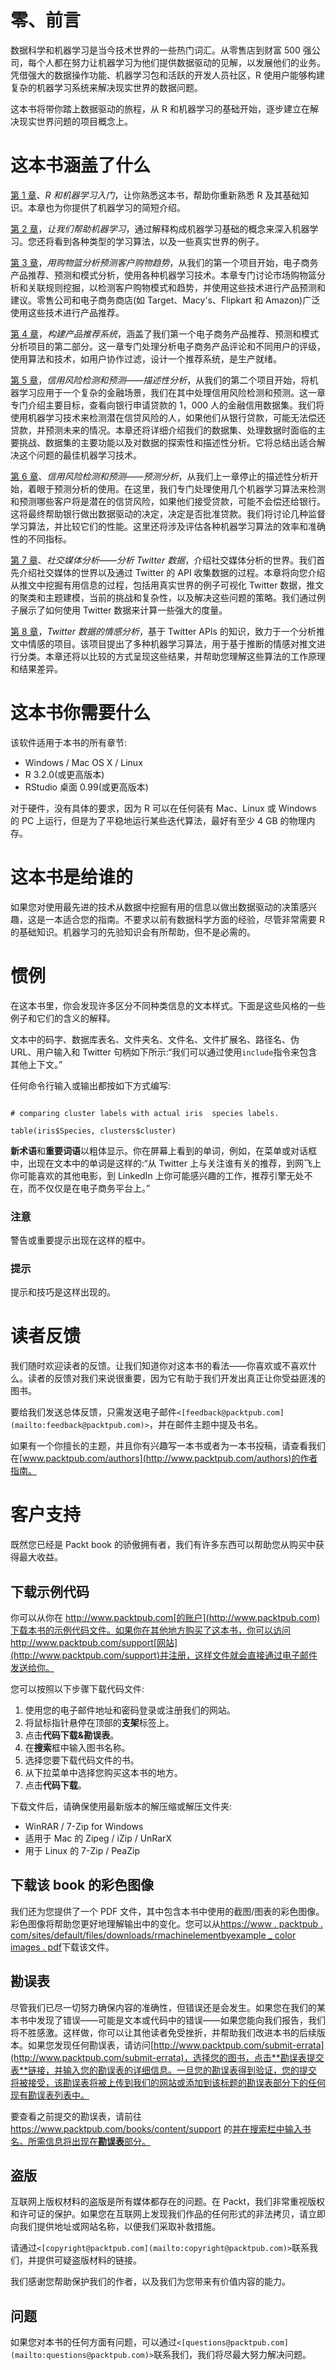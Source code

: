 

# 零、前言

数据科学和机器学习是当今技术世界的一些热门词汇。从零售店到财富 500 强公司，每个人都在努力让机器学习为他们提供数据驱动的见解，以发展他们的业务。凭借强大的数据操作功能、机器学习包和活跃的开发人员社区，R 使用户能够构建复杂的机器学习系统来解决现实世界的数据问题。

这本书将带你踏上数据驱动的旅程，从 R 和机器学习的基础开始，逐步建立在解决现实世界问题的项目概念上。

# 这本书涵盖了什么

[第 1 章](ch01.html "Chapter 1. Getting Started with R and Machine Learning")、*R 和机器学习入门*，让你熟悉这本书，帮助你重新熟悉 R 及其基础知识。本章也为你提供了机器学习的简短介绍。

[第 2 章](ch02.html "Chapter 2. Let's Help Machines Learn")，*让我们帮助机器学习*，通过解释构成机器学习基础的概念来深入机器学习。您还将看到各种类型的学习算法，以及一些真实世界的例子。

[第 3 章](ch03.html "Chapter 3. Predicting Customer Shopping Trends with Market Basket Analysis")，*用购物篮分析预测客户购物趋势*，从我们的第一个项目开始，电子商务产品推荐、预测和模式分析，使用各种机器学习技术。本章专门讨论市场购物篮分析和关联规则挖掘，以检测客户购物模式和趋势，并使用这些技术进行产品预测和建议。零售公司和电子商务商店(如 Target、Macy's、Flipkart 和 Amazon)广泛使用这些技术进行产品推荐。

[第 4 章](ch04.html "Chapter 4. Building a Product Recommendation System")，*构建产品推荐系统*，涵盖了我们第一个电子商务产品推荐、预测和模式分析项目的第二部分。这一章专门处理分析电子商务产品评论和不同用户的评级，使用算法和技术，如用户协作过滤，设计一个推荐系统，是生产就绪。

[第 5 章](ch05.html "Chapter 5. Credit Risk Detection and Prediction – Descriptive Analytics")，*信用风险检测和预测——描述性分析*，从我们的第二个项目开始，将机器学习应用于一个复杂的金融场景，我们在其中处理信用风险检测和预测。这一章专门介绍主要目标，查看向银行申请贷款的 1，000 人的金融信用数据集。我们将使用机器学习技术来检测潜在信贷风险的人，如果他们从银行贷款，可能无法偿还贷款，并预测未来的情况。本章还将详细介绍我们的数据集、处理数据时面临的主要挑战、数据集的主要功能以及对数据的探索性和描述性分析。它将总结出适合解决这个问题的最佳机器学习技术。

[第 6 章](ch06.html "Chapter 6. Credit Risk Detection and Prediction – Predictive Analytics")、*信用风险检测和预测——预测分析*，从我们上一章停止的描述性分析开始，着眼于预测分析的使用。在这里，我们专门处理使用几个机器学习算法来检测和预测哪些客户将是潜在的信贷风险，如果他们接受贷款，可能不会偿还给银行。这将最终帮助银行做出数据驱动的决定，决定是否批准贷款。我们将讨论几种监督学习算法，并比较它们的性能。这里还将涉及评估各种机器学习算法的效率和准确性的不同指标。

[第 7 章](ch07.html "Chapter 7. Social Media Analysis – Analyzing Twitter Data")、*社交媒体分析——分析 Twitter 数据*，介绍社交媒体分析的世界。我们首先介绍社交媒体的世界以及通过 Twitter 的 API 收集数据的过程。本章将向您介绍从推文中挖掘有用信息的过程，包括用真实世界的例子可视化 Twitter 数据，推文的聚类和主题建模，当前的挑战和复杂性，以及解决这些问题的策略。我们通过例子展示了如何使用 Twitter 数据来计算一些强大的度量。

[第 8 章](ch08.html "Chapter 8. Sentiment Analysis of Twitter Data")，*Twitter 数据的情感分析*，基于 Twitter APIs 的知识，致力于一个分析推文中情感的项目。该项目提出了多种机器学习算法，用于基于推断的情感对推文进行分类。本章还将以比较的方式呈现这些结果，并帮助您理解这些算法的工作原理和结果差异。



# 这本书你需要什么

该软件适用于本书的所有章节:

*   Windows / Mac OS X / Linux
*   R 3.2.0(或更高版本)
*   RStudio 桌面 0.99(或更高版本)

对于硬件，没有具体的要求，因为 R 可以在任何装有 Mac、Linux 或 Windows 的 PC 上运行，但是为了平稳地运行某些迭代算法，最好有至少 4 GB 的物理内存。



# 这本书是给谁的

如果您对使用最先进的技术从数据中挖掘有用的信息以做出数据驱动的决策感兴趣，这是一本适合您的指南。不要求以前有数据科学方面的经验，尽管非常需要 R 的基础知识。机器学习的先验知识会有所帮助，但不是必需的。



# 惯例

在这本书里，你会发现许多区分不同种类信息的文本样式。下面是这些风格的一些例子和它们的含义的解释。

文本中的码字、数据库表名、文件夹名、文件名、文件扩展名、路径名、伪 URL、用户输入和 Twitter 句柄如下所示:“我们可以通过使用`include`指令来包含其他上下文。”

任何命令行输入或输出都按如下方式编写:

```

# comparing cluster labels with actual iris  species labels.

table(iris$Species, clusters$cluster)

```

**新术语**和**重要词语**以粗体显示。你在屏幕上看到的单词，例如，在菜单或对话框中，出现在文本中的单词是这样的:“从 Twitter 上与关注谁有关的推荐，到网飞上你可能喜欢的其他电影，到 LinkedIn 上你可能感兴趣的工作，推荐引擎无处不在，而不仅仅是在电子商务平台上。”

### 注意

警告或重要提示出现在这样的框中。

### 提示

提示和技巧是这样出现的。



# 读者反馈

我们随时欢迎读者的反馈。让我们知道你对这本书的看法——你喜欢或不喜欢什么。读者的反馈对我们来说很重要，因为它有助于我们开发出真正让你受益匪浅的图书。

要给我们发送总体反馈，只需发送电子邮件`<[feedback@packtpub.com](mailto:feedback@packtpub.com)>`，并在邮件主题中提及书名。

如果有一个你擅长的主题，并且你有兴趣写一本书或者为一本书投稿，请查看我们在[www.packtpub.com/authors](http://www.packtpub.com/authors)的作者指南。



# 客户支持

既然您已经是 Packt book 的骄傲拥有者，我们有许多东西可以帮助您从购买中获得最大收益。

## 下载示例代码

你可以从你在 http://www.packtpub.com[的账户](http://www.packtpub.com)下载本书的示例代码文件。如果你在其他地方购买了这本书，你可以访问 http://www.packtpub.com/support[网站](http://www.packtpub.com/support)并注册，这样文件就会直接通过电子邮件发送给你。

您可以按照以下步骤下载代码文件:

1.  使用您的电子邮件地址和密码登录或注册我们的网站。
2.  将鼠标指针悬停在顶部的**支架**标签上。
3.  点击**代码下载&勘误表**。
4.  在**搜索**框中输入图书名称。
5.  选择您要下载代码文件的书。
6.  从下拉菜单中选择您购买这本书的地方。
7.  点击**代码下载**。

下载文件后，请确保使用最新版本的解压缩或解压文件夹:

*   WinRAR / 7-Zip for Windows
*   适用于 Mac 的 Zipeg / iZip / UnRarX
*   用于 Linux 的 7-Zip / PeaZip

## 下载该 book 的彩色图像

我们还为您提供了一个 PDF 文件，其中包含本书中使用的截图/图表的彩色图像。彩色图像将帮助您更好地理解输出中的变化。您可以从[https://www . packtpub . com/sites/default/files/downloads/rmachinelementbyexample _ color images . pdf](https://www.packtpub.com/sites/default/files/downloads/RMachineLearningByExample_ColorImages.pdf)下载该文件。

## 勘误表

尽管我们已尽一切努力确保内容的准确性，但错误还是会发生。如果您在我们的某本书中发现了错误——可能是文本或代码中的错误——如果您能向我们报告，我们将不胜感激。这样做，你可以让其他读者免受挫折，并帮助我们改进本书的后续版本。如果您发现任何勘误表，请访问[http://www.packtpub.com/submit-errata](http://www.packtpub.com/submit-errata)，选择您的图书，点击**勘误表提交表**链接，并输入您的勘误表的详细信息。一旦您的勘误表得到验证，您的提交将被接受，该勘误表将被上传到我们的网站或添加到该标题的勘误表部分下的任何现有勘误表列表中。

要查看之前提交的勘误表，请前往 https://www.packtpub.com/books/content/support 的[并在搜索栏中输入书名。所需信息将出现在**勘误表**部分。](https://www.packtpub.com/books/content/support)

## 盗版

互联网上版权材料的盗版是所有媒体都存在的问题。在 Packt，我们非常重视版权和许可证的保护。如果您在互联网上发现我们作品的任何形式的非法拷贝，请立即向我们提供地址或网站名称，以便我们采取补救措施。

请通过`<[copyright@packtpub.com](mailto:copyright@packtpub.com)>`联系我们，并提供可疑盗版材料的链接。

我们感谢您帮助保护我们的作者，以及我们为您带来有价值内容的能力。

## 问题

如果您对本书的任何方面有问题，可以通过`<[questions@packtpub.com](mailto:questions@packtpub.com)>`联系我们，我们将尽最大努力解决问题。